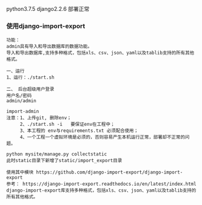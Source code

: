 python3.7.5   django2.2.6  部署正常                      

### 使用django-import-export
```  
功能：
admin具有导入和导出数据库的数据功能。 
导入和导出数据库,支持多种格式，包括xls、csv、json、yaml以及tablib支持的所有其他格式。
```
```
一、运行      
1、运行：./start.sh 

二、 后台超级用户登录
用户名/密码  
admin/admin
```

```
import-admin
注意：1、上传git, 删除env；
     2、./start.sh -i   要保证env在工程中；
     3、本工程的 env与requirements.txt 必须配合使用；
     4、一个工程一个虚拟环境是必须的，否则容易产生本机运行正常，部署却不正常的问题。
```

```
python mysite/manage.py collectstatic
此时static目录下新增了static/import_export目录  

```

```
使用其中模块 https://github.com/django-import-export/django-import-export           
参考： https://django-import-export.readthedocs.io/en/latest/index.html
django-import-export库支持多种格式，包括xls、csv、json、yaml以及tablib支持的所有其他格式。        
```